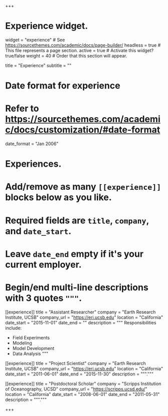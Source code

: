 +++
# Experience widget.
widget = "experience"  # See https://sourcethemes.com/academic/docs/page-builder/
headless = true  # This file represents a page section.
active = true  # Activate this widget? true/false
weight = 40  # Order that this section will appear.

title = "Experience"
subtitle = ""

# Date format for experience
#   Refer to https://sourcethemes.com/academic/docs/customization/#date-format
date_format = "Jan 2006"

# Experiences.
#   Add/remove as many `[[experience]]` blocks below as you like.
#   Required fields are `title`, `company`, and `date_start`.
#   Leave `date_end` empty if it's your current employer.
#   Begin/end multi-line descriptions with 3 quotes `"""`.
[[experience]]
  title = "Assistant Researcher"
  company = "Earth Research Institute, UCSB"
  company_url = "https://eri.ucsb.edu"
  location = "California"
  date_start = "2015-11-01"
  date_end = ""
  description = """
  Responsibilities include:
  
  * Field Experiments
  * Modeling
  * Model Development
  * Data Analysis
  """

[[experience]]
  title = "Project Scientist"
  company = "Earth Research Institute, UCSB"
  company_url = "https://eri.ucsb.edu"
  location = "California"
  date_start = "2011-06-01"
  date_end = "2015-11-30"
  description = """."""


[[experience]]
  title = "Postdoctoral Scholar"
  company = "Scripps Institution of Oceanography, UCSD"
  company_url = "https://scripps.ucsd.edu/"
  location = "California"
  date_start = "2008-06-01"
  date_end = "2011-05-31"
  description = """."""

+++
